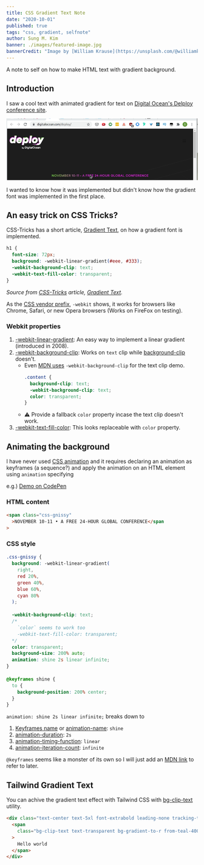 ```yaml
---
title: CSS Gradient Text Note
date: "2020-10-01"
published: true
tags: "css, gradient, selfnote"
author: Sung M. Kim
banner: ./images/featured-image.jpg
bannerCredit: "Image by [William Krause](https://unsplash.com/@williamk?utm_source=unsplash&amp;utm_medium=referral&amp;utm_content=creditCopyText) from [Unsplash](https://unsplash.com/?utm_source=unsplash&utm_medium=referral&utm_content=creditCopyText)"
---
```


A note to self on how to make HTML text with gradient background.

## Introduction

I saw a cool text with animated gradient for text on [Digital Ocean's Delploy conference site](https://www.digitalocean.com/deploy/).

![demo](animated-gradient-text.gif)

I wanted to know how it was implemented but didn't know how the gradient font was implemented in the first place.

## An easy trick on CSS Tricks?

CSS-Tricks has a short article, [Gradient Text](https://css-tricks.com/snippets/css/gradient-text/), on how a gradient font is implemented.

```css
h1 {
  font-size: 72px;
  background: -webkit-linear-gradient(#eee, #333);
  -webkit-background-clip: text;
  -webkit-text-fill-color: transparent;
}
```

_Source from [CSS-Tricks](https://css-tricks.com/) article, [Gradient Text](https://css-tricks.com/snippets/css/gradient-text/)._

As the [CSS vendor prefix](https://developer.mozilla.org/en-US/docs/Glossary/Vendor_Prefix), `-webkit` shows, it works for browsers like Chrome, Safari, or new Opera browsers (Works on FireFox on testing).

### Webkit properties

1. [-webkit-linear-gradient](https://webkit.org/blog/1424/css3-gradients/): An easy way to implement a linear gradient (introduced in 2008).
2. [-webkit-background-clip](https://css-tricks.com/almanac/properties/b/background-clip/#text): Works on `text` clip while [background-clip](https://developer.mozilla.org/en-US/docs/Web/CSS/background-clip) doesn't.
   - Even [MDN uses](https://developer.mozilla.org/en-US/docs/Web/CSS/background-clip) `-webkit-background-clip` for the text clip demo.
     ```css
     .content {
       background-clip: text;
       -webkit-background-clip: text;
       color: transparent;
     }
     ```
   - ⚠ Provide a fallback `color` property incase the text clip doesn't work.
3. [-webkit-text-fill-color](https://developer.mozilla.org/en-US/docs/Web/CSS/-webkit-text-fill-color): This looks replaceable with `color` property.

## Animating the background

I have never used [CSS animation](https://developer.mozilla.org/en-US/docs/Web/CSS/animation) and it requires declaring an animation as keyframes (a sequence?) and apply the animation on an HTML element using `animation` specifying

e.g.) [Demo on CodePen](https://codepen.io/dance2die/pen/poyXVLx?editors=1100)

### HTML content

```html
<span class="css-gnissy"
  >NOVEMBER 10-11 • A FREE 24-HOUR GLOBAL CONFERENCE</span
>
```

### CSS style

```css
.css-gnissy {
  background: -webkit-linear-gradient(
    right,
    red 20%,
    green 40%,
    blue 60%,
    cyan 80%
  );

  -webkit-background-clip: text;
  /*   
    `color` seems to work too
    -webkit-text-fill-color: transparent; 
  */
  color: transparent;
  background-size: 200% auto;
  animation: shine 2s linear infinite;
}

@keyframes shine {
  to {
    background-position: 200% center;
  }
}
```

`animation: shine 2s linear infinite;` breaks down to

1. [Keyframes name](https://developer.mozilla.org/en-US/docs/Web/CSS/animation#keyframes-name) or [animation-name](animation-name): `shine`
1. [animation-duration](animation-duration): `2s`
1. [animation-timing-function](https://developer.mozilla.org/en-US/docs/Web/CSS/animation-timing-function): `linear`
1. [animation-iteration-count](https://developer.mozilla.org/en-US/docs/Web/CSS/animation-iteration-count): `infinite`

`@keyframes` seems like a monster of its own so I will just add an [MDN link](https://developer.mozilla.org/en-US/docs/Web/CSS/@keyframes) to refer to later.

## Tailwind Gradient Text

You can achive the gradient text effect with Tailwind CSS with [bg-clip-text](https://tailwindcss.com/docs/background-clip#cropping-to-text) utility.

```html
<div class="text-center text-5xl font-extrabold leading-none tracking-tight">
  <span
    class="bg-clip-text text-transparent bg-gradient-to-r from-teal-400 to-blue-500"
  >
    Hello world
  </span>
</div>
```
